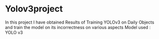 # Yolov3project
In this project I have obtained
Results of Training YOLOv3 on Daily Objects and
train the model on its incorrectness on various aspects
Model used : YOLO v3
